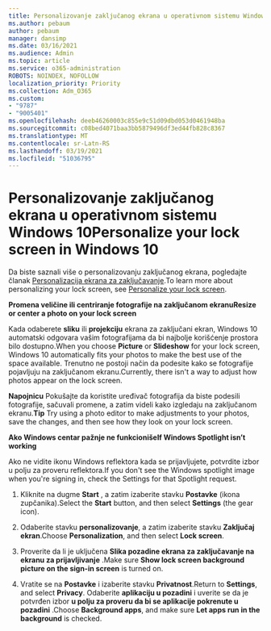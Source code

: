 ```yaml
---
title: Personalizovanje zaključanog ekrana u operativnom sistemu Windows 10
ms.author: pebaum
author: pebaum
manager: dansimp
ms.date: 03/16/2021
ms.audience: Admin
ms.topic: article
ms.service: o365-administration
ROBOTS: NOINDEX, NOFOLLOW
localization_priority: Priority
ms.collection: Adm_O365
ms.custom:
- "9787"
- "9005401"
ms.openlocfilehash: deeb46260003c855e9c51d09dbd053d0461948ba
ms.sourcegitcommit: c08bed4071baa3bb5879496df3ed44fb828c8367
ms.translationtype: MT
ms.contentlocale: sr-Latn-RS
ms.lasthandoff: 03/19/2021
ms.locfileid: "51036795"
---
```

# <a name="personalize-your-lock-screen-in-windows-10"></a><span data-ttu-id="2ce38-102">Personalizovanje zaključanog ekrana u operativnom sistemu Windows 10</span><span class="sxs-lookup"><span data-stu-id="2ce38-102">Personalize your lock screen in Windows 10</span></span>

<span data-ttu-id="2ce38-103">Da biste saznali više o personalizovanju zaključanog ekrana, pogledajte članak [Personalizacija ekrana za zaključavanje](https://support.microsoft.com/windows/personalize-your-lock-screen-81dab9b0-35cf-887c-84a0-6de8ef72bea0).</span><span class="sxs-lookup"><span data-stu-id="2ce38-103">To learn more about personalizing your lock screen, see [Personalize your lock screen](https://support.microsoft.com/windows/personalize-your-lock-screen-81dab9b0-35cf-887c-84a0-6de8ef72bea0).</span></span>

<span data-ttu-id="2ce38-104">**Promena veličine ili centriranje fotografije na zaključanom ekranu**</span><span class="sxs-lookup"><span data-stu-id="2ce38-104">**Resize or center a photo on your lock screen**</span></span>

<span data-ttu-id="2ce38-105">Kada odaberete **sliku** ili **projekciju** ekrana za zaključani ekran, Windows 10 automatski odgovara vašim fotografijama da bi najbolje korišćenje prostora bilo dostupno.</span><span class="sxs-lookup"><span data-stu-id="2ce38-105">When you choose **Picture** or **Slideshow** for your lock screen, Windows 10 automatically fits your photos to make the best use of the space available.</span></span> <span data-ttu-id="2ce38-106">Trenutno ne postoji način da podesite kako se fotografije pojavljuju na zaključanom ekranu.</span><span class="sxs-lookup"><span data-stu-id="2ce38-106">Currently, there isn't a way to adjust how photos appear on the lock screen.</span></span>

<span data-ttu-id="2ce38-107">**Napojnicu** Pokušajte da koristite uređivač fotografija da biste podesili fotografije, sačuvali promene, a zatim videli kako izgledaju na zaključanom ekranu.</span><span class="sxs-lookup"><span data-stu-id="2ce38-107">**Tip** Try using a photo editor to make adjustments to your photos, save the changes, and then see how they look on your lock screen.</span></span>

<span data-ttu-id="2ce38-108">**Ako Windows centar pažnje ne funkcioniše**</span><span class="sxs-lookup"><span data-stu-id="2ce38-108">**If Windows Spotlight isn’t working**</span></span>

<span data-ttu-id="2ce38-109">Ako ne vidite ikonu Windows reflektora kada se prijavljujete, potvrdite izbor u polju za proveru reflektora.</span><span class="sxs-lookup"><span data-stu-id="2ce38-109">If you don't see the Windows spotlight image when you're signing in, check the Settings for that Spotlight request.</span></span> 

1. <span data-ttu-id="2ce38-110">Kliknite na dugme **Start** , a zatim izaberite stavku **Postavke** (ikona zupčanika).</span><span class="sxs-lookup"><span data-stu-id="2ce38-110">Select the **Start** button, and then select **Settings** (the gear icon).</span></span>

1. <span data-ttu-id="2ce38-111">Odaberite stavku **personalizovanje**, a zatim izaberite stavku **Zaključaj ekran**.</span><span class="sxs-lookup"><span data-stu-id="2ce38-111">Choose **Personalization**, and then select **Lock screen**.</span></span>

1. <span data-ttu-id="2ce38-112">Proverite da li je uključena **Slika pozadine ekrana za zaključavanje na ekranu za prijavljivanje** .</span><span class="sxs-lookup"><span data-stu-id="2ce38-112">Make sure **Show lock screen background picture on the sign-in screen** is turned on.</span></span>

1. <span data-ttu-id="2ce38-113">Vratite se na **Postavke** i izaberite stavku **Privatnost**.</span><span class="sxs-lookup"><span data-stu-id="2ce38-113">Return to **Settings**, and select **Privacy**.</span></span> <span data-ttu-id="2ce38-114">Odaberite **aplikaciju u pozadini** i uverite se da je potvrđen izbor **u polju za proveru da bi se aplikacije pokrenute u pozadini** .</span><span class="sxs-lookup"><span data-stu-id="2ce38-114">Choose **Background apps**, and make sure **Let apps run in the background** is checked.</span></span>
